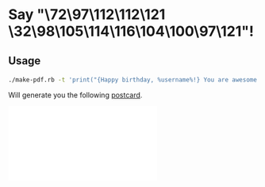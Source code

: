 Say "\72\97\112\112\121 \32\98\105\114\116\104\100\97\121"!
===========================================================

## Usage

```bash
./make-pdf.rb -t 'print("{Happy birthday, %username%!} You are awesome!")' -b '0D4F8B' -c 'E3170D' -o 'postcard.pdf'
```

Will generate you the following [postcard](examples/postcard.pdf).

![postcard](examples/postcard.pdf)
